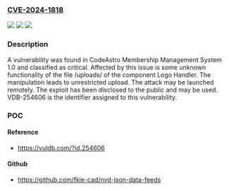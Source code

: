 ### [CVE-2024-1818](https://cve.mitre.org/cgi-bin/cvename.cgi?name=CVE-2024-1818)
![](https://img.shields.io/static/v1?label=Product&message=Membership%20Management%20System&color=blue)
![](https://img.shields.io/static/v1?label=Version&message=%3D%201.0%20&color=brighgreen)
![](https://img.shields.io/static/v1?label=Vulnerability&message=CWE-434%20Unrestricted%20Upload&color=brighgreen)

### Description

A vulnerability was found in CodeAstro Membership Management System 1.0 and classified as critical. Affected by this issue is some unknown functionality of the file /uploads/ of the component Logo Handler. The manipulation leads to unrestricted upload. The attack may be launched remotely. The exploit has been disclosed to the public and may be used. VDB-254606 is the identifier assigned to this vulnerability.

### POC

#### Reference
- https://vuldb.com/?id.254606

#### Github
- https://github.com/fkie-cad/nvd-json-data-feeds

